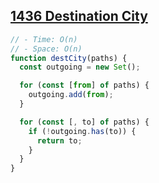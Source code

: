 ## [1436 Destination City](https://leetcode.com/problems/destination-city/description/)

<!-- notecardId: 1758775186926 -->

```js
// - Time: O(n)
// - Space: O(n)
function destCity(paths) {
  const outgoing = new Set();

  for (const [from] of paths) {
    outgoing.add(from);
  }

  for (const [, to] of paths) {
    if (!outgoing.has(to)) {
      return to;
    }
  }
}
```
